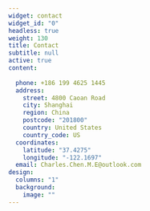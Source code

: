 ```yaml
---
widget: contact
widget_id: "0"
headless: true
weight: 130
title: Contact
subtitle: null
active: true
content:
  
  phone: +186 199 4625 1445
  address:
    street: 4800 Caoan Road
    city: Shanghai
    region: China
    postcode: "201800"
    country: United States
    country_code: US
  coordinates:
    latitude: "37.4275"
    longitude: "-122.1697"
  email: Charles.Chen.M.E@outlook.com
design:
  columns: "1"
  background:
    image: ""
---
```

